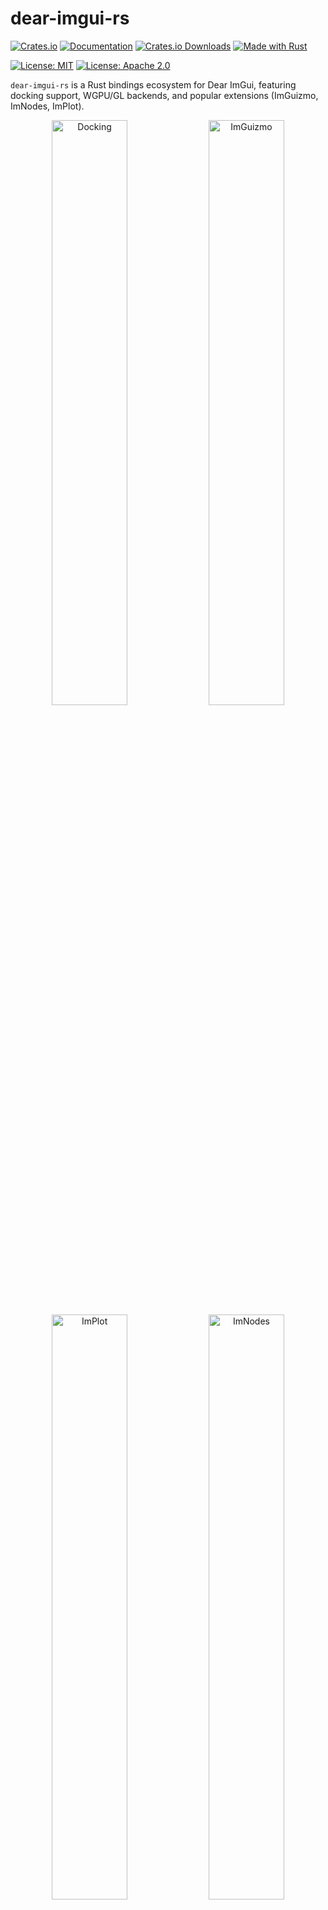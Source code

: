 # dear-imgui-rs

[![Crates.io](https://img.shields.io/crates/v/dear-imgui-rs.svg)](https://crates.io/crates/dear-imgui-rs)
[![Documentation](https://docs.rs/dear-imgui-rs/badge.svg)](https://docs.rs/dear-imgui-rs)
[![Crates.io Downloads](https://img.shields.io/crates/d/dear-imgui-rs.svg)](https://crates.io/crates/dear-imgui-rs)
[![Made with Rust](https://img.shields.io/badge/made%20with-Rust-orange.svg)](https://www.rust-lang.org)

[![License: MIT](https://img.shields.io/badge/License-MIT-yellow.svg)](https://opensource.org/licenses/MIT)
[![License: Apache 2.0](https://img.shields.io/badge/License-Apache%202.0-blue.svg)](https://opensource.org/licenses/Apache-2.0)

`dear-imgui-rs` is a Rust bindings ecosystem for Dear ImGui, featuring docking support, WGPU/GL backends, and popular extensions (ImGuizmo, ImNodes, ImPlot).

<p align="center">
  <img src="https://raw.githubusercontent.com/Latias94/dear-imgui-rs/main/screenshots/game-engine-docking.png" alt="Docking" width="49%"/>
  <img src="https://raw.githubusercontent.com/Latias94/dear-imgui-rs/main/screenshots/imguizmo-basic.png" alt="ImGuizmo" width="49%"/>
  <br/>
  <img src="https://raw.githubusercontent.com/Latias94/dear-imgui-rs/main/screenshots/implot-basic.png" alt="ImPlot" width="49%"/>
  <img src="https://raw.githubusercontent.com/Latias94/dear-imgui-rs/main/screenshots/imnodes-basic.png" alt="ImNodes" width="49%"/>
  <br/>
  <img src="https://raw.githubusercontent.com/Latias94/dear-imgui-rs/main/screenshots/imguizmo-quat-basic.png" alt="ImGuizmo.Quat" width="49%"/>
<img src="https://raw.githubusercontent.com/Latias94/dear-imgui-rs/main/screenshots/implot3d-basic.png" alt="ImPlot3D" width="49%"/>
</p>

## What’s in this repo

- Core
  - `dear-imgui-sys` — low‑level FFI via cimgui (docking branch), bindgen against Dear ImGui v1.92.3
  - `dear-imgui-rs` — safe, idiomatic Rust API (RAII + builder style similar to imgui-rs)
  - Backends: `dear-imgui-wgpu`, `dear-imgui-glow`, `dear-imgui-winit`
  - `dear-app` — convenient Winit + WGPU application runner (docking, themes, add-ons)
- Extensions
  - `dear-imguizmo` — 3D gizmo (cimguizmo C API) + a pure‑Rust GraphEditor
  - `dear-imnodes` — node editor (cimnodes C API)
  - `dear-implot` — plotting (cimplot C API)
  - `dear-implot3d` — 3D plotting (cimplot3d C API)
  - `dear-imguizmo-quat` — quaternion + 3D gizmo (cimguizmo_quat C API)
  - `dear-file-browser` — native dialogs (rfd) + pure ImGui in-UI file browser

All crates are maintained together in this workspace.

## Hello, ImGui (Hello World)

```rust
use dear_imgui_rs::*;

let mut ctx = Context::create();
let ui = ctx.frame();
ui.window("Hello")
  .size([300.0, 120.0], Condition::FirstUseEver)
  .build(|| {
      ui.text("Hello, world!");
      if ui.button("Click me") { println!("clicked"); }
  });
// Rendering is done by a backend (e.g. dear-imgui-wgpu or dear-imgui-glow)

// Tip: For fallible creation, use `Context::try_create()`
```

## Examples

```bash
# Clone with submodules
git clone https://github.com/Latias94/dear-imgui-rs
git submodule update --init --recursive

# Core & docking examples
cargo run --bin game_engine_docking
cargo run --bin dockspace_minimal

# dear-app examples (application runner with docking support)
cargo run --bin dear_app_quickstart
cargo run --bin dear_app_docking

# Extension examples (using wgpu + winit directly)
cargo run --bin imguizmo_basic --features dear-imguizmo
cargo run --bin imnodes_basic --features dear-imnodes
cargo run --bin implot_basic --features dear-implot
cargo run --bin imguizmo_quat_basic --features dear-imguizmo-quat

# implot3d example (uses dear-app, requires both features)
cargo run --bin implot3d_basic --features "dear-implot3d, dear-app/implot3d"
```

Tip: The ImNodes example includes multiple tabs (Hello, Multi-Editor, Style, Advanced Style, Save/Load, Color Editor, Shader Graph, MiniMap Callback).

See `examples/README.md` for a curated index and the planned from‑easy‑to‑advanced layout.

### File Browser

```bash
# OS-native dialogs (rfd)
cargo run --bin file_dialog_native --features dear-file-browser

# Pure ImGui in-UI file browser
cargo run --bin file_browser_imgui --features dear-file-browser
```

## Installation

### Core + Backends

```toml
[dependencies]
dear-imgui-rs = "0.3"
# Choose a backend + platform integration
dear-imgui-wgpu = "0.3"   # or dear-imgui-glow
dear-imgui-winit = "0.3"
```

### Application Runner (Recommended for Quick Start)

```toml
[dependencies]
dear-app = "0.3"  # Includes dear-imgui-rs, wgpu backend, and docking support
```

### Extensions

```toml
[dependencies]
# Plotting
dear-implot = "0.3"      # 2D plotting
dear-implot3d = "0.3"    # 3D plotting

# 3D Gizmos
dear-imguizmo = "0.3"         # Standard 3D gizmo + GraphEditor
dear-imguizmo-quat = "0.3"    # Quaternion-based gizmo

# Node Editor
dear-imnodes = "0.3"

# File Browser
dear-file-browser = "0.3"  # Native dialogs + ImGui file browser
```

## Build Strategy

- Default: build from source on all platforms. Prebuilt binaries are optional and off by default.
- Windows: we publish prebuilt packages (MD/MT, with/without `freetype`). Linux/macOS may have CI artifacts but are not used automatically.
- Opt-in prebuilt download from Release: enable either the crate feature `prebuilt` or set `<CRATE>_SYS_USE_PREBUILT=1`. Otherwise builds only use prebuilt when you explicitly point to them (e.g., `<CRATE>_SYS_LIB_DIR` or `<CRATE>_SYS_PREBUILT_URL`).

Env vars per -sys crate:
- `<CRATE>_SYS_LIB_DIR` — link from a dir containing the static lib
- `<CRATE>_SYS_PREBUILT_URL` — explicit URL to `.a/.lib` or `.tar.gz` (always honored)
- `<CRATE>_SYS_USE_PREBUILT=1` — allow auto download from GitHub Releases
- `<CRATE>_SYS_PACKAGE_DIR` — local dir with `.tar.gz` packages
- `<CRATE>_SYS_CACHE_DIR` — cache root for downloads/extraction
- `<CRATE>_SYS_SKIP_CC` — skip C/C++ compilation
- `<CRATE>_SYS_FORCE_BUILD` — force source build
- `IMGUI_SYS_USE_CMAKE` / `IMPLOT_SYS_USE_CMAKE` — prefer CMake when available; otherwise cc
- `CARGO_NET_OFFLINE=true` — forbid network; use only local packages or repo prebuilt

Freetype: enable once anywhere. Turning on `freetype` in any extension (imnodes/imguizmo/implot) propagates to `dear-imgui-sys`. When using a prebuilt `dear-imgui-sys` with freetype, ensure the package manifest includes `features=freetype` (our packager writes this).

Quick examples (enable auto prebuilt download):

- Feature: `cargo build -p dear-imgui-sys --features prebuilt`
- Env (Unix): `IMGUI_SYS_USE_PREBUILT=1 cargo build -p dear-imgui-sys`
- Env (Windows PowerShell): `$env:IMGUI_SYS_USE_PREBUILT='1'; cargo build -p dear-imgui-sys`

## Compatibility (Latest)

The workspace follows a release-train model. The table below lists the latest, recommended combinations. See [docs/COMPATIBILITY.md](https://github.com/Latias94/dear-imgui-rs/blob/main/docs/COMPATIBILITY.md) for full history and upgrade notes.

Core

| Crate           | Version | Notes                                     |
|-----------------|---------|-------------------------------------------|
| dear-imgui-rs   | 0.3.x   | Safe Rust API over dear-imgui-sys         |
| dear-imgui-sys  | 0.3.x   | Binds Dear ImGui v1.92.3 (docking branch) |

Backends

| Crate            | Version | External deps         | Notes |
|------------------|---------|-----------------------|-------|
| dear-imgui-wgpu  | 0.3.x   | wgpu = 26             |       |
| dear-imgui-glow  | 0.3.x   | glow = 0.16           |       |
| dear-imgui-winit | 0.3.x   | winit = 0.30.12       |       |

Application Runner

| Crate     | Version | Requires dear-imgui-rs | Notes |
|-----------|---------|------------------------|-------|
| dear-app  | 0.3.x   | 0.3.x                  | Convenient Winit + WGPU runner with docking, themes, and add-ons support |

Extensions

| Crate         | Version | Requires dear-imgui-rs | Sys crate            | Notes |
|---------------|---------|------------------------|----------------------|-------|
| dear-implot   | 0.3.x   | 0.3.x                  | dear-implot-sys 0.3.x |     |
| dear-imnodes  | 0.3.x   | 0.3.x                  | dear-imnodes-sys 0.3.x |     |
| dear-imguizmo | 0.3.x   | 0.3.x                  | dear-imguizmo-sys 0.3.x |    |
| dear-implot3d | 0.3.x   | 0.3.x                  | dear-implot3d-sys 0.3.x | ImPlot3D (3D plotting) |
| dear-imguizmo-quat | 0.3.x | 0.3.x               | dear-imguizmo-quat-sys 0.3.x | ImGuIZMO.quat (quaternion gizmo) |
| dear-file-browser | 0.3.x | 0.3.x               | —                      | ImGui UI + native (rfd) backends |

Maintenance rules

- Upgrade dear-imgui-sys together with all -sys extensions to avoid C ABI/API drift.
- dear-imgui-rs upgrades may require minor changes in backends/extensions if public APIs changed.
- Backend external deps (wgpu/winit/glow) have their own breaking cycles and may drive backend bumps independently.

### CI (Prebuilt Binaries)

- Workflow: `.github/workflows/prebuilt-binaries.yml`
  - Inputs:
    - `tag` (release) or `branch` (manual; default `main`)
    - `crates`: comma-separated list (`all`, `dear-imgui-sys`, `dear-implot-sys`, `dear-imnodes-sys`, `dear-imguizmo-sys`)
  - Artifacts (branch builds) or Release assets (tag builds) include `.tar.gz` packages named:
    `dear-<name>-prebuilt-<version>-<target>-static[-mt|-md].tar.gz`
  - Release download URLs default to owner/repo configured in `tools/build-support/src/lib.rs`.
    Override via env: `BUILD_SUPPORT_GH_OWNER`, `BUILD_SUPPORT_GH_REPO`.

## Version & FFI

- FFI layer is generated from the cimgui “docking” branch matching Dear ImGui v1.92.3.
- We avoid the C++ ABI by using the C API + bindgen. The safe layer mirrors imgui-rs style (RAII + builder).

## Crates (workspace)

```text
dear-imgui-rs/         # Safe Rust bindings (renamed from dear-imgui)
dear-imgui-sys/        # cimgui FFI (docking; ImGui v1.92.3)
backends/
  dear-imgui-wgpu/     # WGPU renderer
  dear-imgui-glow/     # OpenGL renderer
  dear-imgui-winit/    # Winit platform
dear-app/              # Application runner (Winit + WGPU + docking + themes)
extensions/
  dear-imguizmo/       # ImGuizmo + pure‑Rust GraphEditor
  dear-imnodes/        # ImNodes (node editor)
  dear-implot/         # ImPlot (2D plotting)
  dear-implot3d/       # ImPlot3D (3D plotting)
  dear-imguizmo-quat/  # ImGuIZMO.quat (quaternion gizmo)
  dear-file-browser/   # File dialogs (rfd) + pure ImGui browser
```

## Limitations

- **Multi-viewport support**: Currently not supported (experimental code exists but is not production-ready)
  - A test example exists: `cargo run --bin multi_viewport_wgpu --features multi-viewport`
  - This feature is work-in-progress and may have bugs or incomplete functionality
- **WebAssembly (WASM)**: Currently not supported

## Related Projects

If you're working with graphics applications in Rust, you might also be interested in:

- **[asset-importer](https://github.com/Latias94/asset-importer)** - A comprehensive Rust binding for the latest [Assimp](https://github.com/assimp/assimp) 3D asset import library, providing robust 3D model loading capabilities for graphics applications
- **[boxdd](https://github.com/Latias94/boxdd)** - Safe, ergonomic Rust bindings for Box2D v3.

## Acknowledgments

This project builds upon the excellent work of several other projects:

- **[Dear ImGui](https://github.com/ocornut/imgui)** by Omar Cornut - The original C++ immediate mode GUI library
- **[imgui-rs](https://github.com/imgui-rs/imgui-rs)** - Provided the API design patterns and inspiration for the Rust binding approach
- **[easy-imgui-rs](https://github.com/rodrigorc/easy-imgui-rs/)** by rodrigorc
- **[imgui-wgpu-rs](https://github.com/Yatekii/imgui-wgpu-rs/)** - Provided reference implementation for WGPU backend integration

## License

Dual-licensed under either of:

- Apache License, Version 2.0 (<http://www.apache.org/licenses/LICENSE-2.0>)
- MIT license (<http://opensource.org/licenses/MIT>)
